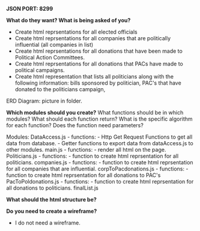 **JSON PORT: 8299**

**What do they want? What is being asked of you?**

- Create html reprsentations for all elected officials
- Create html reprsentations for all companies that are politically influential (all companies in list)
- Create html reprsentations for all donations that have been made to Political Action Committees.
- Create html reprsentations for all donations that PACs have made to political campaigns.
- Create html representation that lists all politicians along with the following information: bills sponsored by politician, PAC's that have donated to the politicians campaign,

ERD Diagram: picture in folder.

**Which modules should you create?**
What functions should be in which modules?
What should each function return? What is the specific algorithm for each function?
Does the function need parameters?

Modules:
DataAccess.js 
    - functions: 
        - Http Get Request Functions to get all data from database. 
            - Getter functions to export data from dataAccess.js to other modules.
main.js 
    - functions: 
        - render all html on the page. 
Politicians.js 
    - functions: 
        - function to create html reprsentation for all politicians.
companies.js 
    - functions: 
        - function to create html reprsentation for all companies that are influential.
corpToPacdonations.js 
    - functions: 
        - function to create html reprsentation for all donations to PAC's
PacToPoldonations.js 
    - functions: 
        - function to create html reprsentation for all donations to politicians.
finalList.js

**What should the html structure be?**

**Do you need to create a wireframe?**

- I do not need a wireframe.
